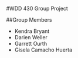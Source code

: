 #WDD 430 Group Project

##Group Members
* Kendra Bryant
* Darien Weller
* Garrett Ourth
* Gisela Camacho Huerta
